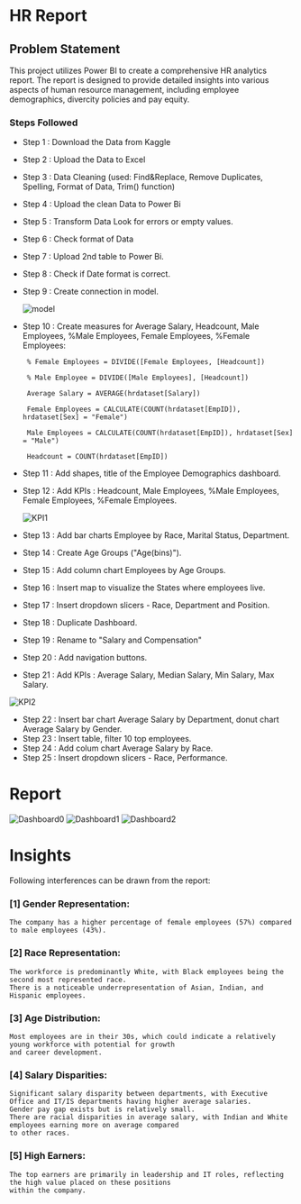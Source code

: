# HR Report

## Problem Statement 

This project utilizes Power BI to create a comprehensive HR analytics report. The report is designed to provide detailed 
insights into various aspects of human resource management, including employee demographics, divercity policies and pay equity. 

### Steps Followed

 - Step 1 : Download the Data from Kaggle
 - Step 2 : Upload the Data to Excel
 - Step 3 : Data Cleaning (used: Find&Replace, Remove Duplicates, Spelling, Format of Data, Trim() function)
 - Step 4 : Upload the clean Data to Power Bi
 - Step 5 : Transform Data Look for errors or empty values. 
 - Step 6 : Check format of Data
 - Step 7 : Upload 2nd table to Power Bi.
 - Step 8 : Check if Date format is correct.
 - Step 9 : Create connection in model.

     ![model](https://github.com/user-attachments/assets/ca7fde4b-0fb4-4f50-a4f4-8008ed363c36)

 - Step 10 : Create measures for Average Salary, Headcount, Male Employees, %Male Employees, Female Employees, %Female Employees:

        % Female Employees = DIVIDE([Female Employees, [Headcount])

        % Male Employee = DIVIDE([Male Employees], [Headcount])

        Average Salary = AVERAGE(hrdataset[Salary])

        Female Employees = CALCULATE(COUNT(hrdataset[EmpID]), hrdataset[Sex] = "Female")

        Male Employees = CALCULATE(COUNT(hrdataset[EmpID]), hrdataset[Sex] = "Male")

        Headcount = COUNT(hrdataset[EmpID])


 - Step 11 : Add shapes, title of the Employee Demographics dashboard.
 - Step 12 : Add KPIs : Headcount, Male Employees, %Male Employees, Female Employees, %Female Employees.

    ![KPI1](https://github.com/user-attachments/assets/b77ff0e0-e6ca-48ac-8849-ed086becdd2a)

 - Step 13 : Add bar charts Employee by Race, Marital Status, Department.
 - Step 14 : Create Age Groups ("Age(bins)").
 - Step 15 : Add column chart Employees by Age Groups.
 - Step 16 : Insert map to visualize the States where employees live.
 - Step 17 : Insert dropdown slicers - Race, Department and Position.
 - Step 18 : Duplicate Dashboard.
 - Step 19 : Rename to "Salary and Compensation"
 - Step 20 : Add navigation buttons.
 - Step 21 : Add KPIs : Average Salary, Median Salary, Min Salary, Max Salary.
 
![KPI2](https://github.com/user-attachments/assets/9645afdb-b210-4c2c-8ad1-c394088e6562)

 - Step 22 : Insert bar chart Average Salary by Department, donut chart Average Salary by Gender.
 - Step 23 : Insert table, filter 10 top employees.
 - Step 24 : Add colum chart Average Salary by Race.
 - Step 25 : Insert dropdown slicers - Race, Performance.


# Report

![Dashboard0](https://github.com/user-attachments/assets/0a388e7e-f04a-4003-8a85-a14e0f72e3be)
![Dashboard1](https://github.com/user-attachments/assets/e2f342fc-6c7e-49e6-9c21-5fbcd5d31c72)
![Dashboard2](https://github.com/user-attachments/assets/8a118364-9d84-4634-8230-4f4b9e5e7156)

# Insights

Following interferences can be drawn from the report:

### [1] Gender Representation:

	The company has a higher percentage of female employees (57%) compared to male employees (43%).

### [2] Race Representation:

	The workforce is predominantly White, with Black employees being the second most represented race. 
	There is a noticeable underrepresentation of Asian, Indian, and Hispanic employees.

### [3] Age Distribution: 

	Most employees are in their 30s, which could indicate a relatively young workforce with potential for growth 
	and career development.

### [4] Salary Disparities:
	
	Significant salary disparity between departments, with Executive Office and IT/IS departments having higher average salaries.
	Gender pay gap exists but is relatively small.
	There are racial disparities in average salary, with Indian and White employees earning more on average compared 
	to other races.

### [5] High Earners: 

	The top earners are primarily in leadership and IT roles, reflecting the high value placed on these positions 
	within the company.
